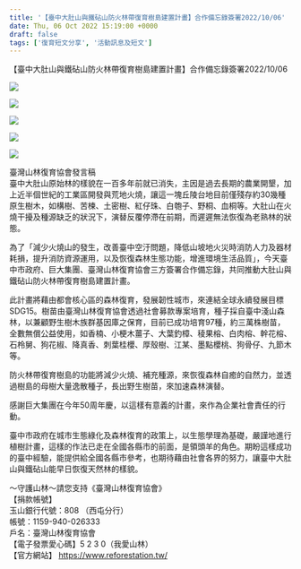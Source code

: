 ```yaml
---
title: '【臺中大肚山與鐵砧山防火林帶復育樹島建置計畫】合作備忘錄簽署2022/10/06'
date: Thu, 06 Oct 2022 15:19:00 +0000
draft: false
tags: ['復育短文分享', '活動訊息及短文']
---
```


【臺中大肚山與鐵砧山防火林帶復育樹島建置計畫】合作備忘錄簽署2022/10/06

![](https://www.reforestation.tw/wp-content/uploads/2022/11/79EE6FFD-55E3-4686-BBCD-8193C4FBA9E1.jpeg)

![](https://www.reforestation.tw/wp-content/uploads/2022/11/96DCAEA9-D5DA-4323-BD56-C41B134707BF.jpeg)

  

![](https://www.reforestation.tw/wp-content/uploads/2022/11/986A6067-6679-4095-B94C-E84AB497FE96.jpeg)

![](https://www.reforestation.tw/wp-content/uploads/2022/11/3BCD76B4-75CB-411F-8A49-4B26EC154A18.jpeg)

![](https://www.reforestation.tw/wp-content/uploads/2022/11/CDFC4B3E-9CDA-433A-AC84-582160733C77.jpeg)

臺灣山林復育協會發言稿  
臺中大肚山原始林的樣貌在一百多年前就已消失，主因是過去長期的農業開墾，加上近半個世紀的工業區開發與荒地火燒，讓這一塊丘陵台地目前僅殘存約30幾種原生樹木，如構樹、苦楝、土密樹、紅仔珠、白匏子、野桐、血桐等。大肚山在火燒干擾及種源缺乏的狀況下，演替反覆停滯在前期，而遲遲無法恢復為老熟林的狀態。

為了「減少火燒山的發生，改善臺中空汙問題，降低山坡地火災時消防人力及器材耗損，提升消防資源運用，以及恢復森林生態功能，增進環境生活品質」，今天臺中市政府、巨大集團、臺灣山林復育協會三方簽署合作備忘錄，共同推動大肚山與鐵砧山防火林帶復育樹島建置計畫。

此計畫將藉由都會核心區的森林復育，發展韌性城市，來連結全球永續發展目標SDG15。樹苗由臺灣山林復育協會透過社會募款專案培育，種子採自臺中淺山森林，以兼顧野生樹木族群基因庫之保育，目前已成功培育97種，約三萬株樹苗，全數無償公益使用，如香楠、小梗木薑子、大葉釣樟、稜果榕、白肉榕、幹花榕、石柃舅、狗花椒、降真香、刺葉桂櫻、厚殼樹、江某、墨點櫻桃、狗骨仔、九節木等。

防火林帶復育樹島的功能將減少火燒、補充種源，來恢復森林自癒的自然力，並透過樹島的母樹大量逸散種子，長出野生樹苗，來加速森林演替。

感謝巨大集團在今年50周年慶，以這樣有意義的計畫，來作為企業社會責任的行動。

臺中市政府在城市生態綠化及森林復育的政策上，以生態學理為基礎，嚴謹地進行植樹計畫，這樣的作法已走在全國各縣市的前面，是領頭羊的角色。期盼這樣成功的臺中經驗，能提供給全國各縣市參考，也期待藉由社會各界的努力，讓臺中大肚山與鐵砧山能早日恢復天然林的樣貌。

～守護山林～請您支持《臺灣山林復育協會》  
【捐款帳號】  
玉山銀行代號：808 （西屯分行）  
帳號：1159-940-026333  
戶名：臺灣山林復育協會  
【電子發票愛心碼】5 2 3 0（我愛山林）  
【官方網站】 https://www.reforestation.tw/